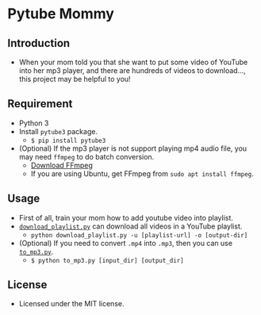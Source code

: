 # Pytube Mommy

## Introduction
+ When your mom told you that she want to put some video of YouTube into her mp3 player, and there are hundreds of videos to download..., this project may be helpful to you!

## Requirement
+ Python 3
+ Install `pytube3` package.
  + `$ pip install pytube3`
+ (Optional) If the mp3 player is not support playing mp4 audio file, you may need `ffmpeg` to do batch conversion.
  + [Download FFmpeg](https://www.ffmpeg.org/download.html)
  + If you are using Ubuntu, get FFmpeg from `sudo apt install ffmpeg`.

## Usage
+ First of all, train your mom how to add youtube video into playlist.
+ [`download_playlist.py`](download_playlist.py) can download all videos in a YouTube playlist.
  + `python download_playlist.py -u [playlist-url] -o [output-dir]`
+ (Optional) If you need to convert `.mp4` into `.mp3`, then you can use [`to_mp3.py`](to_mp3.py).
  + `$ python to_mp3.py [input_dir] [output_dir]`

## License
+ Licensed under the MIT license.